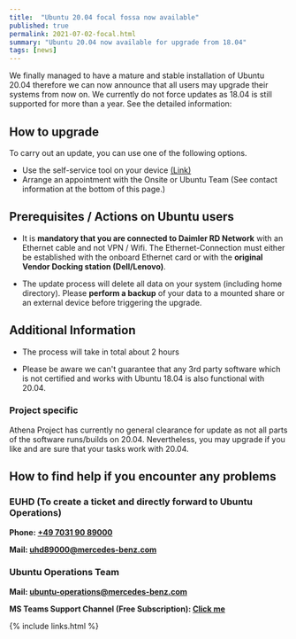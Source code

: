 ```yaml
---
title:  "Ubuntu 20.04 focal fossa now available"
published: true
permalink: 2021-07-02-focal.html
summary: "Ubuntu 20.04 now available for upgrade from 18.04"
tags: [news]
---
```


We finally managed to have a mature and stable installation of Ubuntu 20.04 therefore we can now announce that all users may upgrade their systems from now on. We currently do not force updates as 18.04 is still supported for more than a year. See the detailed information:

## How to upgrade

To carry out an update, you can use one of the following options.

* Use the self-service tool on your device [(Link)](./reinstall-os.html)
* Arrange an appointment with the Onsite or Ubuntu Team (See contact information at the bottom of this page.)

## Prerequisites / Actions on Ubuntu users

* It is **mandatory that you are connected to Daimler RD Network** with an Ethernet cable and not VPN / Wifi. The Ethernet-Connection must either be established with the onboard Ethernet card or with the **original Vendor Docking station (Dell/Lenovo)**.

* The update process will delete all data on your system (including home directory). Please **perform a backup** of your data to a mounted share or an external device before triggering the upgrade.

## Additional Information

* The process will take in total about 2 hours

* Please be aware we can't guarantee that any 3rd party software which is not certified and works with Ubuntu 18.04 is also functional with 20.04.

### Project specific

Athena Project has currently no general clearance for update as not all parts of the software runs/builds on 20.04. Nevertheless, you may upgrade if you like and are sure that your tasks work with 20.04.

## How to find help if you encounter any problems

### EUHD (To create a ticket and directly forward to Ubuntu Operations)

**Phone: [+49 7031 90 89000](tel:+4970319089000)**

**Mail: [uhd89000@mercedes-benz.com](mailto:uhd89000@mercedes-benz.com)**

### Ubuntu Operations Team

**Mail: [ubuntu-operations@mercedes-benz.com](ubuntu-operations@mercedes-benz.com)**

**MS Teams Support Channel (Free Subscription): [Click me](https://social.intra.corpintra.net/external-link.jspa?url=https%3A%2F%2Fteams.microsoft.com%2Fl%2Fchannel%2F19%253a98e89971b7044a56b696cdb9555f4fe5%2540thread.tacv2%2FUpgrade%252520Support%3FgroupId%3D13fe2da7-5cab-4525-9f67-b54eefb7a8ca%26tenantId%3D9652d7c2-1ccf-4940-8151-4a92bd474ed0)**

{% include links.html %}
